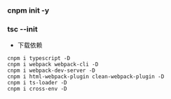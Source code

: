 ### cnpm init -y
### tsc --init
- 下载依赖
```
cnpm i typescript -D
cnpm i webpack webpack-cli -D
cnpm i webpack-dev-server -D
cnpm i html-webpack-plugin clean-webpack-plugin -D
cnpm i ts-loader -D
cnpm i cross-env -D

```
